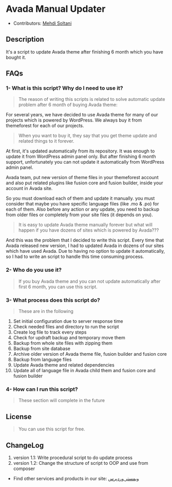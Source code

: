 # Avada Manual Updater

* Contributors: [Mehdi Soltani](https://github.com/msn60)



## Description
It's a script to update Avada theme after finishing 6 month which you have bought it.


## FAQs

### 1- What is this script? Why do I need to use it?

> The reason of writing this scripts is related to solve automatic update problem after 6 month of buying Avada theme: 

For several years, we have decided to use Avada theme for many of our projects which is powered by WordPress. 
We always buy it from themeforest for each of our projects. 

> When you want to buy it, they say that you get theme update and related things to it forever.

At first, it's updated automatically from its repository. It was enough to update it from WordPress admin panel only.
But after finishing 6 month support, unfortunately you can not update it automatically from  WordPress admin panel.

Avada team, put new version of theme files in your themeforest account and also put related plugins like fusion core and fusion builder, inside your account in Avada site.

So you must download each of them and update it manually. 
you must consider that maybe you have specific language files (like .mo & .po) for each of them.
Also before any action or any update, you need to backup from older files or completely from your site files (it depends on you).
 
> It is easy to update Avada theme manually forever but what will happen if you have dozens of sites which is powered by Avada???

And this was the problem that I decided to write this script. 
Every time that Avada released new version, I had to updated Avada in dozens of our sites which have used Avada.
Due to having no option to update it automatically, so I had to write an script to handle this time consuming process. 

### 2- Who do you use it?

> If you buy Avada theme and you can not update automatically after first 6 month, you can use this script.


### 3- What process does this script do?

> These are in the following

1. Set initial configuration due to server response time
2. Check needed files and directory to run the script
3. Create log file to track every steps
4. Check for updraft backup and temporary move them
5. Backup from whole site files with zipping them
6. Backup from site database
7. Archive older version of Avada theme file, fusion builder and fusion core
8. Backup from language files
9. Update Avada theme and related dependencies
10. Update all of language file in Avada child them and fusion core and fusion builder

### 4- How can I run this script?

> These section will complete in the future


## License
> You can use this script for free.

## ChangeLog
1. version 1.1: Write procedural script to do update process
2. version 1.2: Change the structure of script to OOP and use from composer

* Find other services and products in our site: [وبمستر وردپرس](https://wpwebmaster.ir/)